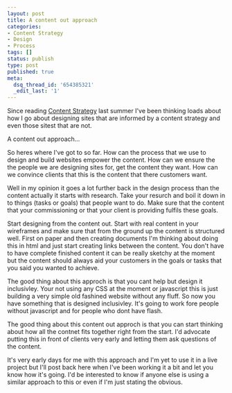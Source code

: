 ```yaml
---
layout: post
title: A content out approach
categories:
- Content Strategy
- Design
- Process
tags: []
status: publish
type: post
published: true
meta:
  dsq_thread_id: '654385321'
  _edit_last: '1'
---
```

Since reading <a href="http://www.contentstrategy.com/">Content Strategy</a> last summer I've been thinking loads about how I go about designing sites that are informed by a content strategy and even those sitest that are not.



A content out approach…



So heres where I've got to so far. How can the process that we use to design and build websites empower the content. How can we ensure the the people we are designing sites for, get the content they want. How can we convince clients that this is the content that there customers want.



Well in my opinion it goes a lot further back in the design process than the content actually it starts with research. Take your resurch and boil it down in to things (tasks or goals) that people want to do. Make sure that the content that your commissioning or that your client is providing fulfils these goals.



Start designing from the content out. Start with real content in your wireframes and make sure that from the ground up the content is structured well. First on paper and then creating documents I'm thinking about doing this in html and just start creating links between the content. You don't have to have complete finished content it can be really sketchy at the moment but the content should always aid your customers in the goals or tasks that you said you wanted to achieve.



The good thing about this approch is that you cant help but design it inclusivley. Your not using any CSS at the moment or javascript this is just building a very simple old fashined website without any fluff. So now you have something that is designed inclusivley. It's going to work fore people without javascript and for people who dont have flash.



The good thing about this content out approch is that you can start thinking about how all the contnet fits together right from the start. I'd advocate putting this in front of clients very early and letting them ask questions of the content.



It's very early days for me with this approach and I'm yet to use it in a live project but I'll post back here when I've been working it a bit and let you know how it's going. I'd be interested to know if anyone else is using a similar approach to this or even if I'm just stating the obvious.


